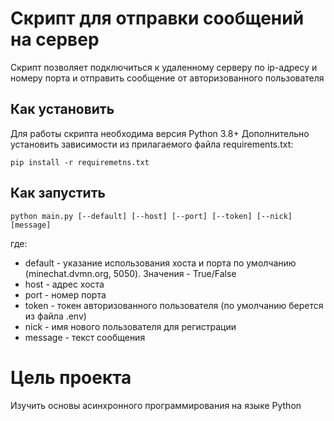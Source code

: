 # Скрипт для отправки сообщений на сервер

Скрипт позволяет подключиться к удаленному серверу по ip-адресу и номеру 
порта и отправить сообщение от авторизованного пользователя


## Как установить

Для работы скрипта необходима версия Python 3.8+
Дополнительно установить зависимости из прилагаемого файла requirements.txt:
```commandline
pip install -r requiremetns.txt
```

## Как запустить

```commandline
python main.py [--default] [--host] [--port] [--token] [--nick] [message]
```
где:

+ default - указание использования хоста и порта по умолчанию (minechat.dvmn.org, 5050). Значения - True/False
+ host - адрес хоста
+ port - номер порта
+ token - токен авторизованного пользователя (по умолчанию берется из 
  файла .env)
+ nick - имя нового пользователя для регистрации
+ message - текст сообщения
  
# Цель проекта

Изучить основы асинхронного программирования на языке Python
